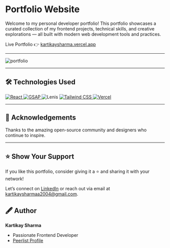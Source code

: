 # Portfolio Website

Welcome to my personal developer portfolio! This portfolio showcases a curated collection of my frontend projects, technical skills, and creative explorations — all built with modern web development tools and practices.

Live Portfolio 👉 [kartikaysharma.vercel.app](https://kartikaysharma.vercel.app/)

---

![portfolio](https://github.com/user-attachments/assets/ee5640e4-b207-4246-8727-62dff663f13a)


---

## 🛠️ **Technologies Used**  
<a href="https://react.dev/" target="_blank" rel="noreferrer"> <img src="https://img.shields.io/badge/react-black.svg?style=for-the-badge&logo=react&logoColor=%2361DAFB&color=black" alt="React" /> </a> <a href="https://greensock.com/gsap/" target="_blank" rel="noreferrer"> <img src="https://img.shields.io/badge/gsap-%2388CE02.svg?style=for-the-badge&logo=greensock&logoColor=white" alt="GSAP" /> </a> <img src="https://img.shields.io/badge/lenis-%230077B5.svg?style=for-the-badge&logo=data:image/svg+xml;base64,PHN2ZyB3aWR0aD0iNjQiIGhlaWdodD0iNjQiIHZpZXdCb3g9IjAgMCA2NCA2NCIgZmlsbD0ibm9uZSIgeG1sbnM9Imh0dHA6Ly93d3cudzMub3JnLzIwMDAvc3ZnIj4KPGNpcmNsZSBjeD0iMzIiIGN5PSIzMiIgcj0iMzIiIGZpbGw9IiMwMDFBNUIiIC8+Cjx0ZXh0IHg9IjIwIiB5PSIzNyIgZmlsbD0id2hpdGUiIGZvbnQtc2l6ZT0iMTEiIGZvbnQtZmFtaWx5PSJBcmlhbCI+TGVuaXM8L3RleHQ+Cjwvc3ZnPgo=" alt="Lenis" /> <a href="https://tailwindcss.com/" target="_blank" rel="noreferrer"> <img src="https://img.shields.io/badge/tailwindcss-%2338B2AC.svg?style=for-the-badge&logo=tailwind-css&logoColor=white" alt="Tailwind CSS" /> </a> <a href="https://vercel.com/" target="_blank" rel="noreferrer"> <img src="https://img.shields.io/badge/vercel-%23000000.svg?style=for-the-badge&logo=vercel&logoColor=white" alt= "Vercel" />
  </a>

---

## 🙌 Acknowledgements
Thanks to the amazing open-source community and designers who continue to inspire.

---


## ⭐️ Show Your Support
If you like this portfolio, consider giving it a ⭐️ and sharing it with your network!
  
Let’s connect on [LinkedIn](https://www.linkedin.com/in/kartikay-sharma2004/) or reach out via email at kartikaysharmaa2004@gmail.com.


## 🖋️ Author
**Kartikay Sharma**

- Passionate Frontend Developer
- [Peerlist Profile](https://peerlist.io/kartikaysharma)

